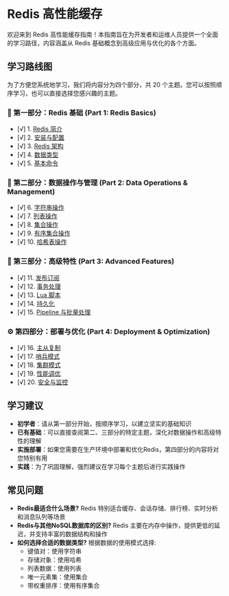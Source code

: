 # Redis 高性能缓存

欢迎来到 Redis 高性能缓存指南！本指南旨在为开发者和运维人员提供一个全面的学习路径，内容涵盖从 Redis 基础概念到高级应用与优化的各个方面。

## 学习路线图

为了方便您系统地学习，我们将内容分为四个部分，共 20 个主题。您可以按照顺序学习，也可以直接选择您感兴趣的主题。

### 🚀 第一部分：Redis 基础 (Part 1: Redis Basics)

- [√] 1. [Redis 简介](./introduction.md)
- [√] 2. [安装与配置](./installation.md)
- [√] 3. [Redis 架构](./architecture.md)
- [√] 4. [数据类型](./data-types.md)
- [√] 5. [基本命令](./basic-commands.md)

### 💾 第二部分：数据操作与管理 (Part 2: Data Operations & Management)

- [√] 6. [字符串操作](./string-operations.md)
- [√] 7. [列表操作](./list-operations.md)
- [√] 8. [集合操作](./set-operations.md)
- [√] 9. [有序集合操作](./sorted-set-operations.md)
- [√] 10. [哈希表操作](./hash-operations.md)

### 🔧 第三部分：高级特性 (Part 3: Advanced Features)

- [√] 11. [发布订阅](./pubsub.md)
- [√] 12. [事务处理](./transactions.md)
- [√] 13. [Lua 脚本](./lua-scripting.md)
- [√] 14. [持久化](./persistence.md)
- [√] 15. [Pipeline 与批量处理](./pipeline-batching.md)

### ⚙️ 第四部分：部署与优化 (Part 4: Deployment & Optimization)

- [√] 16. [主从复制](./replication.md)
- [√] 17. [哨兵模式](./sentinel.md)
- [√] 18. [集群模式](./cluster.md)
- [√] 19. [性能调优](./performance-tuning.md)
- [√] 20. [安全与监控](./security-monitoring.md)

## 学习建议

- **初学者**：请从第一部分开始，按顺序学习，以建立坚实的基础知识
- **已有基础**：可以直接查阅第二、三部分的特定主题，深化对数据操作和高级特性的理解
- **实施部署**：如果您需要在生产环境中部署和优化Redis，第四部分的内容将对您特别有用
- **实践**：为了巩固理解，强烈建议在学习每个主题后进行实践操作

## 常见问题

- **Redis最适合什么场景?** Redis 特别适合缓存、会话存储、排行榜、实时分析和消息队列等场景
- **Redis与其他NoSQL数据库的区别?** Redis 主要在内存中操作，提供更低的延迟，并支持丰富的数据结构和操作
- **如何选择合适的数据类型?** 根据数据的使用模式选择:
  - 键值对：使用字符串
  - 存储对象：使用哈希
  - 列表数据：使用列表
  - 唯一元素集：使用集合
  - 带权重排序：使用有序集合 
